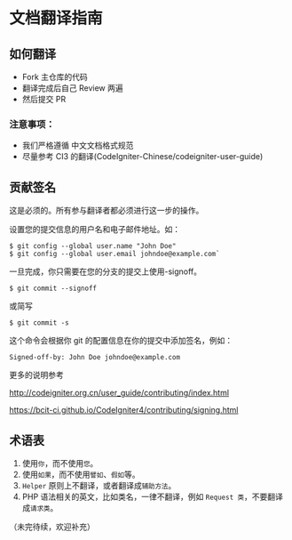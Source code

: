 # 文档翻译指南

## 如何翻译

* Fork 主仓库的代码
* 翻译完成后自己 Review 两遍
* 然后提交 PR

### 注意事项：

* 我们严格遵循 中文文档格式规范
* 尽量参考 CI3 的翻译(CodeIgniter-Chinese/codeigniter-user-guide)

## 贡献签名

这是必须的。所有参与翻译者都必须进行这一步的操作。

设置您的提交信息的用户名和电子邮件地址。如：

```
$ git config --global user.name "John Doe"
$ git config --global user.email johndoe@example.com`
```

一旦完成，你只需要在您的分支的提交上使用-signoff。

```
$ git commit --signoff
```

或简写

```
$ git commit -s
```

这个命令会根据你 git 的配置信息在你的提交中添加签名，例如：

```
Signed-off-by: John Doe johndoe@example.com
```

更多的说明参考

http://codeigniter.org.cn/user_guide/contributing/index.html

https://bcit-ci.github.io/CodeIgniter4/contributing/signing.html

## 术语表

1. 使用`你`，而不使用`您`。
2. 使用`如果`，而不使用`譬如`、`假如`等。
3. `Helper` 原则上不翻译，或者翻译成`辅助方法`。
4. PHP 语法相关的英文，比如类名，一律不翻译，例如 `Request 类`，不要翻译成`请求类`。

（未完待续，欢迎补充）
